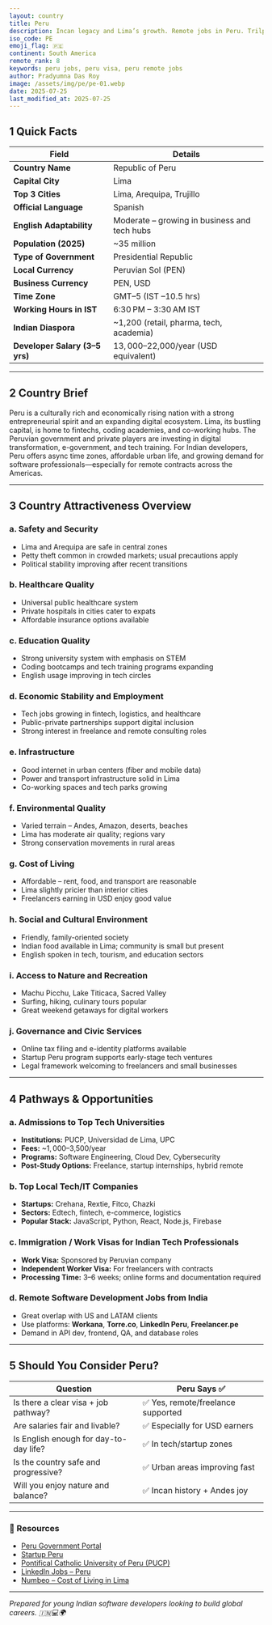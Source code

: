 ```yaml
---
layout: country
title: Peru
description: Incan legacy and Lima’s growth. Remote jobs in Peru. Trilp AI curated info. Indians in Peru.
iso_code: PE
emoji_flag: 🇵🇪
continent: South America
remote_rank: 8
keywords: peru jobs, peru visa, peru remote jobs
author: Pradyumna Das Roy
image: /assets/img/pe/pe-01.webp
date: 2025-07-25
last_modified_at: 2025-07-25
---
```


## 1 Quick Facts

| Field                          | Details                                      |
| ------------------------------ | -------------------------------------------- |
| **Country Name**               | Republic of Peru                             |
| **Capital City**               | Lima                                         |
| **Top 3 Cities**               | Lima, Arequipa, Trujillo                     |
| **Official Language**          | Spanish                                      |
| **English Adaptability**       | Moderate – growing in business and tech hubs |
| **Population (2025)**          | ~35 million                                  |
| **Type of Government**         | Presidential Republic                        |
| **Local Currency**             | Peruvian Sol (PEN)                           |
| **Business Currency**          | PEN, USD                                     |
| **Time Zone**                  | GMT–5 (IST –10.5 hrs)                        |
| **Working Hours in IST**       | 6:30 PM – 3:30 AM IST                        |
| **Indian Diaspora**            | ~1,200 (retail, pharma, tech, academia)      |
| **Developer Salary (3–5 yrs)** | $13,000–$22,000/year (USD equivalent)        |

---

## 2 Country Brief

Peru is a culturally rich and economically rising nation with a strong entrepreneurial spirit and an expanding digital ecosystem. Lima, its bustling capital, is home to fintechs, coding academies, and co-working hubs. The Peruvian government and private players are investing in digital transformation, e-government, and tech training. For Indian developers, Peru offers async time zones, affordable urban life, and growing demand for software professionals—especially for remote contracts across the Americas.

---

## 3 Country Attractiveness Overview

### a. Safety and Security

- Lima and Arequipa are safe in central zones
- Petty theft common in crowded markets; usual precautions apply
- Political stability improving after recent transitions

### b. Healthcare Quality

- Universal public healthcare system
- Private hospitals in cities cater to expats
- Affordable insurance options available

### c. Education Quality

- Strong university system with emphasis on STEM
- Coding bootcamps and tech training programs expanding
- English usage improving in tech circles

### d. Economic Stability and Employment

- Tech jobs growing in fintech, logistics, and healthcare
- Public-private partnerships support digital inclusion
- Strong interest in freelance and remote consulting roles

### e. Infrastructure

- Good internet in urban centers (fiber and mobile data)
- Power and transport infrastructure solid in Lima
- Co-working spaces and tech parks growing

### f. Environmental Quality

- Varied terrain – Andes, Amazon, deserts, beaches
- Lima has moderate air quality; regions vary
- Strong conservation movements in rural areas

### g. Cost of Living

- Affordable – rent, food, and transport are reasonable
- Lima slightly pricier than interior cities
- Freelancers earning in USD enjoy good value

### h. Social and Cultural Environment

- Friendly, family-oriented society
- Indian food available in Lima; community is small but present
- English spoken in tech, tourism, and education sectors

### i. Access to Nature and Recreation

- Machu Picchu, Lake Titicaca, Sacred Valley
- Surfing, hiking, culinary tours popular
- Great weekend getaways for digital workers

### j. Governance and Civic Services

- Online tax filing and e-identity platforms available
- Startup Peru program supports early-stage tech ventures
- Legal framework welcoming to freelancers and small businesses

---

## 4 Pathways & Opportunities

### a. Admissions to Top Tech Universities

- **Institutions:** PUCP, Universidad de Lima, UPC
- **Fees:** ~$1,000–$3,500/year
- **Programs:** Software Engineering, Cloud Dev, Cybersecurity
- **Post-Study Options:** Freelance, startup internships, hybrid remote

### b. Top Local Tech/IT Companies

- **Startups:** Crehana, Rextie, Fitco, Chazki
- **Sectors:** Edtech, fintech, e-commerce, logistics
- **Popular Stack:** JavaScript, Python, React, Node.js, Firebase

### c. Immigration / Work Visas for Indian Tech Professionals

- **Work Visa:** Sponsored by Peruvian company
- **Independent Worker Visa:** For freelancers with contracts
- **Processing Time:** 3–6 weeks; online forms and documentation required

### d. Remote Software Development Jobs from India

- Great overlap with US and LATAM clients
- Use platforms: **Workana**, **Torre.co**, **LinkedIn Peru**, **Freelancer.pe**
- Demand in API dev, frontend, QA, and database roles

---

## 5 Should You Consider Peru?

| Question                               | Peru Says ✅                       |
| -------------------------------------- | ---------------------------------- |
| Is there a clear visa + job pathway?   | ✅ Yes, remote/freelance supported |
| Are salaries fair and livable?         | ✅ Especially for USD earners      |
| Is English enough for day-to-day life? | ✅ In tech/startup zones           |
| Is the country safe and progressive?   | ✅ Urban areas improving fast      |
| Will you enjoy nature and balance?     | ✅ Incan history + Andes joy       |

---

### 🔗 Resources

- [Peru Government Portal](https://www.gob.pe/)
- [Startup Peru](https://startupperu.pe/)
- [Pontifical Catholic University of Peru (PUCP)](https://www.pucp.edu.pe/)
- [LinkedIn Jobs – Peru](https://www.linkedin.com/jobs/search/?location=Peru)
- [Numbeo – Cost of Living in Lima](https://www.numbeo.com/cost-of-living/in/Lima)

---

_Prepared for young Indian software developers looking to build global careers. 🇮🇳💻🌍_

